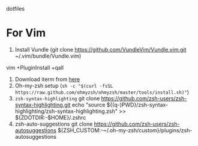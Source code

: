 dotfiles


# For Vim
1. Install Vundle (git clone https://github.com/VundleVim/Vundle.vim.git ~/.vim/bundle/Vundle.vim)

vim +PluginInstall +qall

1. Download iterm from [here](https://iterm2.com)
2. Oh-my-zsh setup (`sh -c "$(curl -fsSL https://raw.github.com/ohmyzsh/ohmyzsh/master/tools/install.sh)"`)
3. `zsh-syntax-highlighting`
git clone https://github.com/zsh-users/zsh-syntax-highlighting.git
echo "source ${(q-)PWD}/zsh-syntax-highlighting/zsh-syntax-highlighting.zsh" >> ${ZDOTDIR:-$HOME}/.zshrc
4. zsh-auto-suggestions 
git clone https://github.com/zsh-users/zsh-autosuggestions ${ZSH_CUSTOM:-~/.oh-my-zsh/custom}/plugins/zsh-autosuggestions
